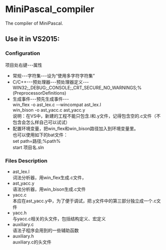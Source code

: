 # MiniPascal_compiler
The compiler of MiniPascal.

## Use it in VS2015:
### Configuration
项目处右键---属性

* 常规---字符集---设为“使用多字符字符集”
* C/C++---预处理器---预处理器定义---  
WIN32;_DEBUG;_CONSOLE;_CRT_SECURE_NO_WARNINGS;%(PreprocessorDefinitions)
* 生成事件---预先生成事件---  
  win_flex -o ast_lex.c --wincompat ast_lex.l  
  win_bison -o ast_yacc.c ast_yacc.y  
  说明：在VS中，新建的工程不能只包含.l和.y文件，记得包含空的.c文件（不包含会怎么样自己可以试试）
* 配置环境变量，把win_flex和win_bison路径加入到环境变量里。  
也可以使用如下的bat文件：  
set path=路径;%path%  
start 项目名.sln  

### Files Description
* ast_lex.l  
词法分析器，用win_flex生成.c文件，
* ast_yacc.y  
语法分析器，用win_bison生成.c文件
* yacc.c  
本应在ast_yacc.y中，为了便于调试，把.y文件中的第三部分独立成一个.c文件
* yacc.h  
与yacc.c相关的头文件，包括结构定义、宏定义
* auxiliary.c  
语法子程序会用到的一些辅助函数
* auxiliary.h  
auxiliary.c的头文件
